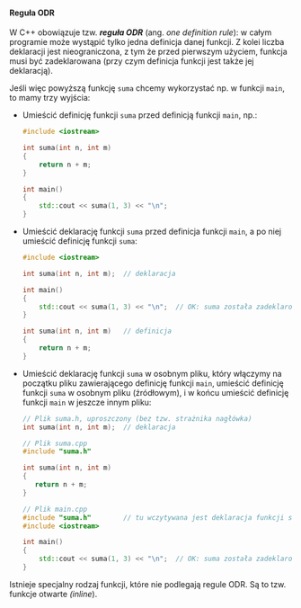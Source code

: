 #### Reguła ODR

W C++ obowiązuje tzw. ***reguła ODR*** (ang. *one definition rule*): w całym programie może wystąpić tylko jedna definicja danej funkcji. Z kolei liczba deklaracji jest nieograniczona, z tym że przed pierwszym użyciem, funkcja musi być zadeklarowana (przy czym definicja funkcji jest także jej deklaracją). 

Jeśli więc powyższą funkcję `suma` chcemy wykorzystać np. w funkcji `main`, to mamy trzy wyjścia:

- Umieścić definicję funkcji `suma` przed definicją funkcji `main`, np.:

  ```c++
  #include <iostream>
  
  int suma(int n, int m)
  {
      return n + m;
  }
  
  int main()
  {
      std::cout << suma(1, 3) << "\n";
  }
  ```

- Umieścić deklarację funkcji `suma` przed definicja funkcji `main`, a po niej umieścić definicję funkcji `suma`:

  ```c++
  #include <iostream>
  
  int suma(int n, int m);  // deklaracja
  
  int main()
  {
      std::cout << suma(1, 3) << "\n";  // OK: suma została zadeklarowana
  }
  
  int suma(int n, int m)   // definicja
  {
      return n + m;
  }
  ```

- Umieścić deklarację funkcji `suma` w osobnym pliku, który włączymy na początku pliku zawierającego definicję funkcji `main`, umieścić definicję funkcji `suma` w osobnym pliku (źródłowym), i w końcu umieścić definicję funkcji `main`  w jeszcze innym pliku:

  ```c++
  // Plik suma.h, uproszczony (bez tzw. strażnika nagłówka)
  int suma(int n, int m);  // deklaracja
  ```

   ```c++
  // Plik suma.cpp
  #include "suma.h"
  
  int suma(int n, int m)
  {
      return n + m;
  }
   ```

  ```c++
  // Plik main.cpp
  #include "suma.h"        // tu wczytywana jest deklaracja funkcji suma
  #include <iostream>
  
  int main()
  {
      std::cout << suma(1, 3) << "\n";  // OK: suma została zadeklarowana
  }
  ```

Istnieje specjalny rodzaj funkcji, które nie podlegają regule ODR. Są to tzw. funkcje otwarte *(inline*).